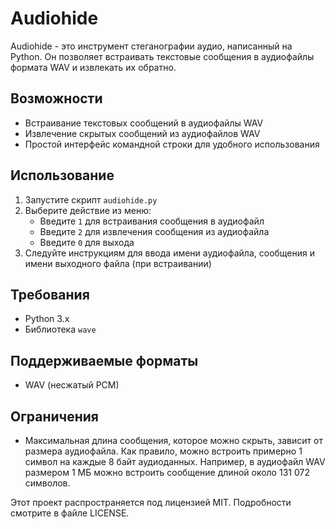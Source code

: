 # Audiohide

Audiohide - это инструмент стеганографии аудио, написанный на Python. Он позволяет встраивать текстовые сообщения в аудиофайлы формата WAV и извлекать их обратно.

## Возможности

- Встраивание текстовых сообщений в аудиофайлы WAV
- Извлечение скрытых сообщений из аудиофайлов WAV
- Простой интерфейс командной строки для удобного использования

## Использование

1. Запустите скрипт `audiohide.py`
2. Выберите действие из меню:
   - Введите `1` для встраивания сообщения в аудиофайл
   - Введите `2` для извлечения сообщения из аудиофайла
   - Введите `0` для выхода
3. Следуйте инструкциям для ввода имени аудиофайла, сообщения и имени выходного файла (при встраивании)

## Требования

- Python 3.x
- Библиотека `wave`

## Поддерживаемые форматы

- WAV (несжатый PCM)

## Ограничения

- Максимальная длина сообщения, которое можно скрыть, зависит от размера аудиофайла. Как правило, можно встроить примерно 1 символ на каждые 8 байт аудиоданных. Например, в аудиофайл WAV размером 1 МБ можно встроить сообщение длиной около 131 072 символов.

Этот проект распространяется под лицензией MIT. Подробности смотрите в файле LICENSE.
